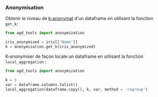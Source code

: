 ﻿### Anonymisation

Obtenir le niveau de [k-anonymat](https://en.wikipedia.org/wiki/K-anonymity) d'un dataframe en utilisant la fonction  `get_k`:

```python
from agd_tools import anonymization

iris_anonymized = iris[['Name']]
k = anonymization.get_k(iris_anonymized)
```

K-anonymiser de façon locale un dataframe en utilisant la fonction `local_aggregation` :

```python
from agd_tools import anonymization

k = 5 
var = dataframe.columns.tolist()
local_aggregation(dataframe.copy(), k, var, method = 'regroup')
```
